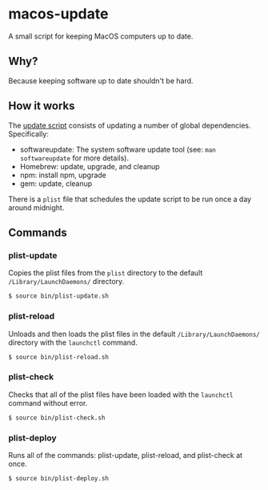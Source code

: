 # macos-update
A small script for keeping MacOS computers up to date.

## Why?

Because keeping software up to date shouldn't be hard.

## How it works

The [update script](bin/update.sh) consists of updating a number of global dependencies. Specifically:

- softwareupdate: The system software update tool (see: `man softwareupdate` for more details).
- Homebrew: update, upgrade, and cleanup
- npm: install npm, upgrade
- gem: update, cleanup


There is a `plist` file that schedules the update script to be run once a day around midnight.

## Commands

### plist-update

Copies the plist files from the `plist` directory to the default `/Library/LaunchDaemons/` directory.

```
$ source bin/plist-update.sh
```

### plist-reload

Unloads and then loads the plist files in the default `/Library/LaunchDaemons/` directory with the `launchctl` command.

```
$ source bin/plist-reload.sh
```

### plist-check

Checks that all of the plist files have been loaded with the `launchctl` command without error.

```
$ source bin/plist-check.sh
```

### plist-deploy

Runs all of the commands: plist-update, plist-reload, and plist-check at once.

```
$ source bin/plist-deploy.sh
```